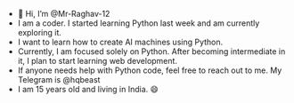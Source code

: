 - 👋 Hi, I’m @Mr-Raghav-12  
- I am a coder. I started learning Python last week and am currently exploring it.  
- I want to learn how to create AI machines using Python.  
- Currently, I am focused solely on Python. After becoming intermediate in it, I plan to start learning web development.  
- If anyone needs help with Python code, feel free to reach out to me. My Telegram is @hqbeast  
- I am 15 years old and living in India. 😄
